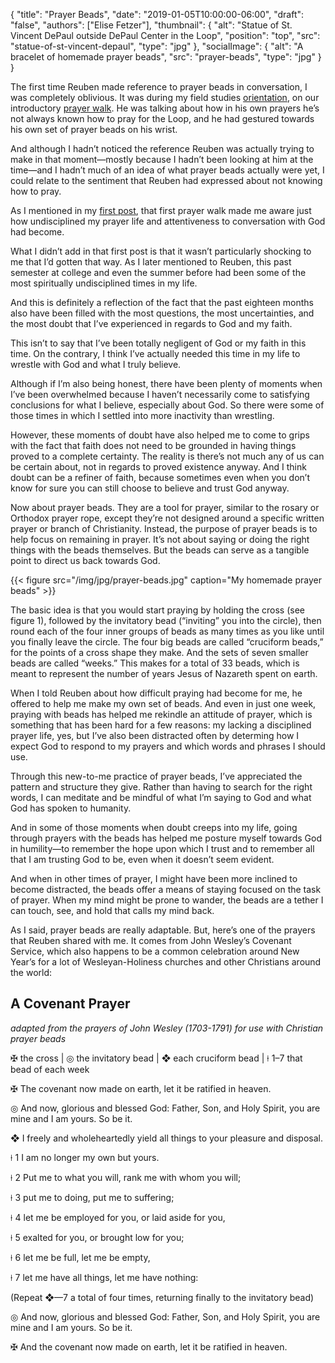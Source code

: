 {
	"title": "Prayer Beads",
	"date": "2019-01-05T10:00:00-06:00",
	"draft": "false",
	"authors": ["Elise Fetzer"],
	"thumbnail": {
		"alt": "Statue of St. Vincent DePaul outside DePaul Center in the Loop",
		"position": "top",
		"src": "statue-of-st-vincent-depaul",
		"type": "jpg"
	},
	"socialImage": {
		"alt": "A bracelet of homemade prayer beads",
		"src": "prayer-beads",
		"type": "jpg"
	}
}

The first time Reuben made reference to prayer beads in conversation, I was completely oblivious. It was during my field studies [orientation][orientation], on our introductory [prayer walk][prayer-walk]. He was talking about how in his own prayers he’s not always known how to pray for the Loop, and he had gestured towards his own set of prayer beads on his wrist.

And although I hadn’t noticed the reference Reuben was actually trying to make in that moment—mostly because I hadn’t been looking at him at the time—and I hadn’t much of an idea of what prayer beads actually were yet, I could relate to the sentiment that Reuben had expressed about not knowing how to pray.

As I mentioned in my [first post][orientation], that first prayer walk made me aware just how undisciplined my prayer life and attentiveness to conversation with God had become.

What I didn’t add in that first post is that it wasn’t particularly shocking to me that I’d gotten that way. As I later mentioned to Reuben, this past semester at college and even the summer before had been some of the most spiritually undisciplined times in my life.

And this is definitely a reflection of the fact that the past eighteen months also have been filled with the most questions, the most uncertainties, and the most doubt that I’ve experienced in regards to God and my faith.

This isn’t to say that I’ve been totally negligent of God or my faith in this time. On the contrary, I think I’ve actually needed this time in my life to wrestle with God and what I truly believe.

Although if I’m also being honest, there have been plenty of moments when I’ve been overwhelmed because I haven’t necessarily come to satisfying conclusions for what I believe, especially about God. So there were some of those times in which I settled into more inactivity than wrestling.

However, these moments of doubt have also helped me to come to grips with the fact that faith does not need to be grounded in having things proved to a complete certainty. The reality is there’s not much any of us can be certain about, not in regards to proved existence anyway. And I think doubt can be a refiner of faith, because sometimes even when you don’t know for sure you can still choose to believe and trust God anyway.

Now about prayer beads. They are a tool for prayer, similar to the rosary or Orthodox prayer rope, except they’re not designed around a specific written prayer or branch of Christianity. Instead, the purpose of prayer beads is to help focus on remaining in prayer. It’s not about saying or doing the right things with the beads themselves. But the beads can serve as a tangible point to direct us back towards God.

{{< figure src="/img/jpg/prayer-beads.jpg" caption="My homemade prayer beads" >}}

The basic idea is that you would start praying by holding the cross (see figure 1), followed by the invitatory bead (“inviting” you into the circle), then round each of the four inner groups of beads as many times as you like until you finally leave the circle. The four big beads are called “cruciform beads,” for the points of a cross shape they make. And the sets of seven smaller beads are called “weeks.” This makes for a total of 33 beads, which is meant to represent the number of years Jesus of Nazareth spent on earth.

When I told Reuben about how difficult praying had become for me, he offered to help me make my own set of beads. And even in just one week, praying with beads has helped me rekindle an attitude of prayer, which is something that has been hard for a few reasons: my lacking a disciplined prayer life, yes, but I’ve also been distracted often by determing how I expect God to respond to my prayers and which words and phrases I should use.

Through this new-to-me practice of prayer beads, I’ve appreciated the pattern and structure they give. Rather than having to search for the right words, I can meditate and be mindful of what I’m saying to God and what God has spoken to humanity.

And in some of those moments when doubt creeps into my life, going through prayers with the beads has helped me posture myself towards God in humility—to remember the hope upon which I trust and to remember all that I am trusting God to be, even when it doesn’t seem evident.

And when in other times of prayer, I might have been more inclined to become distracted, the beads offer a means of staying focused on the task of prayer. When my mind might be prone to wander, the beads are a tether I can touch, see, and hold that calls my mind back.

As I said, prayer beads are really adaptable. But, here’s one of the prayers that Reuben shared with me. It comes from John Wesley’s Covenant Service, which also happens to be a common celebration around New Year’s for a lot of Wesleyan-Holiness churches and other Christians around the world:

## A Covenant Prayer

_adapted from the prayers of John Wesley (1703-1791) for use with Christian prayer beads_

✠ the cross | ◎ the invitatory bead | ❖ each cruciform bead | ⍿ 1–7 that bead of each week
 
✠ The covenant now made on earth, let it be ratified in heaven. 

◎ And now, glorious and blessed God: Father, Son, and Holy Spirit, you are mine and I am yours. So be it.

❖ I freely and wholeheartedly yield all things to your pleasure and disposal.

⍿ 1 I am no longer my own but yours.

⍿ 2 Put me to what you will, rank me with whom you will;

⍿ 3 put me to doing, put me to suffering;

⍿ 4 let me be employed for you, or laid aside for you,

⍿ 5 exalted for you, or brought low for you;

⍿ 6 let me be full, let me be empty,

⍿ 7 let me have all things, let me have nothing:

(Repeat ❖—7 a total of four times, returning finally to the invitatory bead)

◎ And now, glorious and blessed God: Father, Son, and Holy Spirit, you are mine and I am yours. So be it.

✠ And the covenant now made on earth, let it be ratified in heaven.

[orientation]: /2018/12/orientation-check/
[prayer-walk]: /join/prayer-walk/
